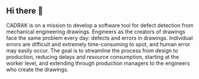 ## Hi there 👋
CADRAK is on a mission to develop a software tool for defect detection from mechanical engineering drawings. Engineers as the creators of drawings face the same problem every day: defects and errors in drawings. Individual errors are difficult and extremely time-consuming to spot, and human error may easily occur. The goal is to streamline the process from design to production, reducing delays and resource consumption, starting at the worker level, and extending through production managers to the engineers who create the drawings.

